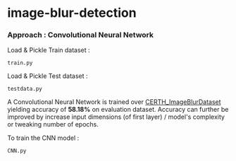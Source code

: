 # image-blur-detection

### Approach : Convolutional Neural Network

Load & Pickle Train dataset :

`train.py`

Load & Pickle Test dataset :

`testdata.py`

A Convolutional Neural Network is trained over [CERTH_ImageBlurDataset](http://mklab.iti.gr/files/imageblur/CERTH_ImageBlurDataset.zip) yielding accuracy of **58.18%** on evaluation dataset.
Accuracy can further be improved by increase input dimensions (of first layer) / model's complexity or tweaking number of epochs.

To train the CNN model :

`CNN.py`


